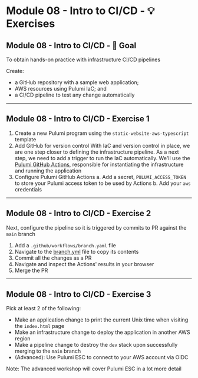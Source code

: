 # Module 08 - Intro to CI/CD - 💡 Exercises

## Module 08 - Intro to CI/CD - 🎯 Goal

To obtain hands-on practice with infrastructure CI/CD pipelines

Create:

- a GitHub repository with a sample web application;
- AWS resources using Pulumi IaC; and
- a CI/CD pipeline to test any change automatically

---

## Module 08 - Intro to CI/CD - **Exercise 1**

1. Create a new Pulumi program using the `static-website-aws-typescript` template
2. Add GitHub for version control
  With IaC and version control in place, we are one step closer to defining the infrastructure pipeline. As a next step, we need to add a trigger to run the IaC automatically. We'll use the [Pulumi GitHub Actions](https://github.com/pulumi/actions), responsible for instantiating the infrastructure and running the application
3. Configure Pulumi GitHub Actions
    a. Add a secret, `PULUMI_ACCESS_TOKEN` to store your Pulumi access token to be used by Actions
    b. Add your `aws` credentials

---

## Module 08 - Intro to CI/CD - **Exercise 2**

Next, configure the pipeline so it is triggered by commits to PR against the `main` branch

1. Add a `.github/workflows/branch.yaml` file
2. Navigate to the [branch.yml](./solution/.github/workflows/branch.yml) file to copy its contents
3. Commit all the changes as a PR
4. Navigate and inspect the Actions' results in your browser
5. Merge the PR

---

## Module 08 - Intro to CI/CD - **Exercise 3**

Pick at least 2 of the following:

- Make an application change to print the current Unix time when visiting the `index.html` page
- Make an infrastructure change to deploy the application in another AWS region
- Make a pipeline change to destroy the `dev` stack upon successfully merging to the `main` branch
- (Advanced): Use Pulumi ESC to connect to your AWS account via OIDC

Note: The advanced workshop will cover Pulumi ESC in a lot more detail
